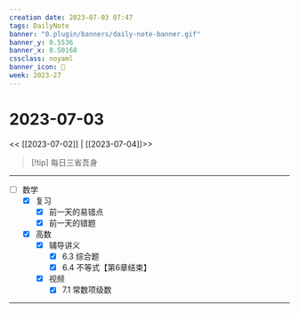 ```yaml
---
creation date: 2023-07-03 07:47
tags: DailyNote
banner: "0.plugin/banners/daily-note-banner.gif"
banner_y: 0.5536
banner_x: 0.50168
cssclass: noyaml
banner_icon: 💌
week: 2023-27
---
```


# 2023-07-03

<< [[2023-07-02]] | [[2023-07-04]]>>


> [!tip] 每日三省吾身
> 

---

- [ ] 数学
	- [x] 复习
		- [x] 前一天的易错点
		- [x] 前一天的错题
	- [x] 高数
		- [x] 辅导讲义
			- [x] 6.3 综合题
			- [x] 6.4 不等式【第6章结束】
		- [x] 视频
			- [x] 7.1 常数项级数

---
